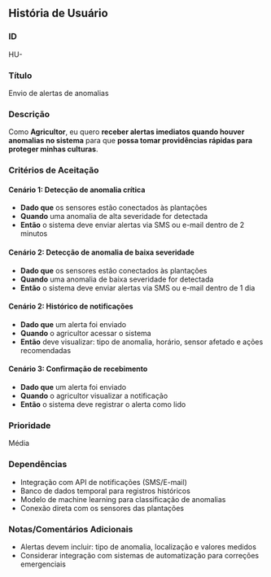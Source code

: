 ## História de Usuário

### ID  
HU-

### Título  
Envio de alertas de anomalias

### Descrição  
Como **Agricultor**, eu quero **receber alertas imediatos quando houver anomalias no sistema** para que **possa tomar providências rápidas para proteger minhas culturas**.

### Critérios de Aceitação

#### Cenário 1: Detecção de anomalia crítica
- **Dado que** os sensores estão conectados às plantações  
- **Quando** uma anomalia de alta severidade for detectada  
- **Então** o sistema deve enviar alertas via SMS ou e-mail dentro de 2 minutos

#### Cenário 2: Detecção de anomalia de baixa severidade
- **Dado que** os sensores estão conectados às plantações  
- **Quando** uma anomalia de baixa severidade for detectada  
- **Então** o sistema deve enviar alertas via SMS ou e-mail dentro de 1 dia

#### Cenário 2: Histórico de notificações
- **Dado que** um alerta foi enviado  
- **Quando** o agricultor acessar o sistema  
- **Então** deve visualizar: tipo de anomalia, horário, sensor afetado e ações recomendadas

#### Cenário 3: Confirmação de recebimento
- **Dado que** um alerta foi enviado  
- **Quando** o agricultor visualizar a notificação  
- **Então** o sistema deve registrar o alerta como lido

### Prioridade  
Média

### Dependências  
- Integração com API de notificações (SMS/E-mail)  
- Banco de dados temporal para registros históricos  
- Modelo de machine learning para classificação de anomalias
- Conexão direta com os sensores das plantações

### Notas/Comentários Adicionais
- Alertas devem incluir: tipo de anomalia, localização  e valores medidos  
- Considerar integração com sistemas de automatização para correções emergenciais
